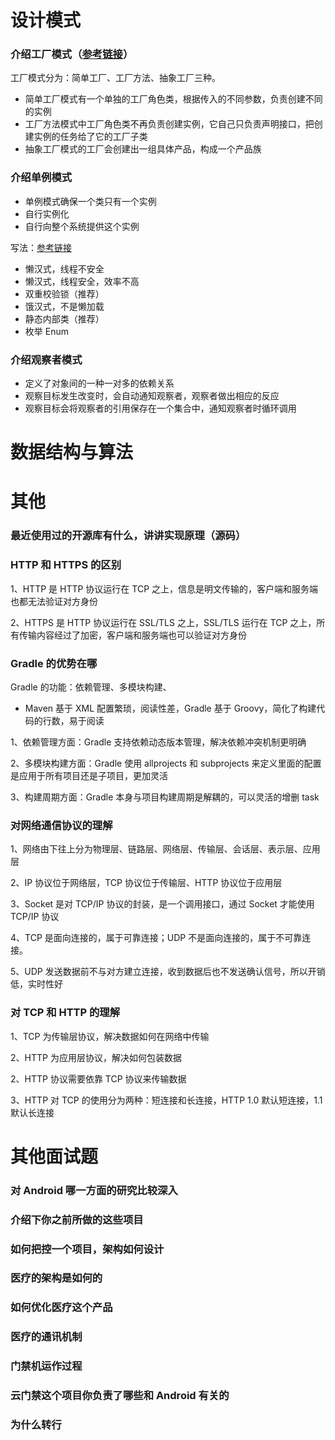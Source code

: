# 设计模式
### 介绍工厂模式（[参考链接](http://wiki.xuchongyang.com/%E8%AE%BE%E8%AE%A1%E6%A8%A1%E5%BC%8F/%E5%88%9B%E5%BB%BA%E5%9E%8B%E6%A8%A1%E5%BC%8F.html)）
工厂模式分为：简单工厂、工厂方法、抽象工厂三种。

* 简单工厂模式有一个单独的工厂角色类，根据传入的不同参数，负责创建不同的实例
* 工厂方法模式中工厂角色类不再负责创建实例，它自己只负责声明接口，把创建实例的任务给了它的工厂子类
* 抽象工厂模式的工厂会创建出一组具体产品，构成一个产品族

### 介绍单例模式
* 单例模式确保一个类只有一个实例
* 自行实例化
* 自行向整个系统提供这个实例

写法：[参考链接](http://wuchong.me/blog/2014/08/28/how-to-correctly-write-singleton-pattern/)

* 懒汉式，线程不安全
* 懒汉式，线程安全，效率不高
* 双重校验锁（推荐）
* 饿汉式，不是懒加载
* 静态内部类（推荐）
* 枚举 Enum

### 介绍观察者模式
* 定义了对象间的一种一对多的依赖关系
* 观察目标发生改变时，会自动通知观察者，观察者做出相应的反应
* 观察目标会将观察者的引用保存在一个集合中，通知观察者时循环调用

# 数据结构与算法
# 其他
### 最近使用过的开源库有什么，讲讲实现原理（源码）
### HTTP 和 HTTPS 的区别
1、HTTP 是 HTTP 协议运行在 TCP 之上，信息是明文传输的，客户端和服务端也都无法验证对方身份

2、HTTPS 是 HTTP 协议运行在 SSL/TLS 之上，SSL/TLS 运行在 TCP 之上，所有传输内容经过了加密，客户端和服务端也可以验证对方身份

### Gradle 的优势在哪
Gradle 的功能：依赖管理、多模块构建、

* Maven 基于 XML 配置繁琐，阅读性差，Gradle 基于 Groovy，简化了构建代码的行数，易于阅读

1、依赖管理方面：Gradle 支持依赖动态版本管理，解决依赖冲突机制更明确

2、多模块构建方面：Gradle 使用 allprojects 和 subprojects 来定义里面的配置是应用于所有项目还是子项目，更加灵活

3、构建周期方面：Gradle 本身与项目构建周期是解耦的，可以灵活的增删 task

### 对网络通信协议的理解
1、网络由下往上分为物理层、链路层、网络层、传输层、会话层、表示层、应用层

2、IP 协议位于网络层，TCP 协议位于传输层、HTTP 协议位于应用层

3、Socket 是对 TCP/IP 协议的封装，是一个调用接口，通过 Socket 才能使用 TCP/IP 协议

4、TCP 是面向连接的，属于可靠连接；UDP 不是面向连接的，属于不可靠连接。

5、UDP 发送数据前不与对方建立连接，收到数据后也不发送确认信号，所以开销低，实时性好

### 对 TCP 和 HTTP 的理解
1、TCP 为传输层协议，解决数据如何在网络中传输

2、HTTP 为应用层协议，解决如何包装数据

2、HTTP 协议需要依靠 TCP 协议来传输数据

3、HTTP 对 TCP 的使用分为两种：短连接和长连接，HTTP 1.0 默认短连接，1.1 默认长连接

# 其他面试题
### 对 Android 哪一方面的研究比较深入
### 介绍下你之前所做的这些项目
### 如何把控一个项目，架构如何设计
### 医疗的架构是如何的
### 如何优化医疗这个产品
### 医疗的通讯机制
### 门禁机运作过程
### 云门禁这个项目你负责了哪些和 Android 有关的
### 为什么转行